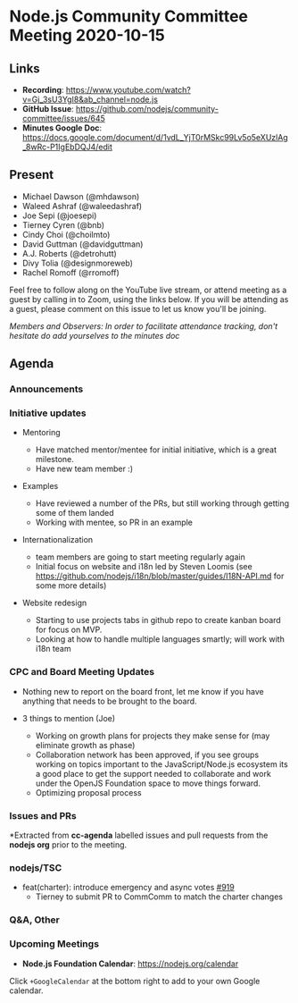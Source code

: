 # Node.js  Community Committee Meeting 2020-10-15

## Links

* **Recording**: https://www.youtube.com/watch?v=Gj_3sU3YgI8&ab_channel=node.js
* **GitHub Issue**: https://github.com/nodejs/community-committee/issues/645
* **Minutes Google Doc**: https://docs.google.com/document/d/1vdL_YjT0rMSkc99Lv5o5eXUzlAg_8wRc-P1IgEbDQJ4/edit

## Present

* Michael Dawson (@mhdawson)
* Waleed Ashraf (@waleedashraf)
* Joe Sepi (@joesepi)
* Tierney Cyren (@bnb)
* Cindy Choi (@choilmto)
* David Guttman (@davidguttman)
* A.J. Roberts (@detrohutt)
* Divy Tolia (@designmoreweb)
* Rachel Romoff (@rromoff)


Feel free to follow along on the YouTube live stream, or attend meeting as a guest 
by calling in to Zoom, using the links below. If you will be attending as a guest, 
please comment on this issue to let us know you'll be joining.

*Members and Observers: In order to facilitate attendance tracking, don't hesitate do add yourselves to the minutes doc*

## Agenda

### Announcements


### Initiative updates

* Mentoring
  * Have matched mentor/mentee for initial initiative, which is a great milestone.
  * Have new team member :)

* Examples
  * Have reviewed a number of the PRs, but still working through getting some of them landed
  * Working with mentee, so PR in an example

* Internationalization
  * team members are going to start meeting regularly again
  * Initial focus on website and i18n led by Steven Loomis (see 
    https://github.com/nodejs/i18n/blob/master/guides/I18N-API.md
    for some more details)

* Website redesign
  * Starting to use projects tabs in github repo to create kanban board for focus on MVP.
  * Looking at how to handle multiple languages smartly; will work with i18n team

### CPC and Board Meeting Updates

* Nothing new to report on the board front, let me know if you have anything that needs to be
   brought to the board.

* 3 things to mention (Joe)
  * Working on growth plans for projects they make sense for (may eliminate growth as phase) 
  * Collaboration network has been approved, if you see groups working on topics important to
    the JavaScript/Node.js ecosystem its a good place to get the support needed to collaborate
    and work under the OpenJS Foundation space to move things forward.
  * Optimizing proposal process
 
### Issues and PRs 

*Extracted from **cc-agenda** labelled issues and pull requests from the **nodejs org** prior to the meeting.

### nodejs/TSC

* feat(charter): introduce emergency and async votes [#919](https://github.com/nodejs/TSC/pull/919)
  * Tierney to submit PR to CommComm to match the charter changes

### Q&A, Other

### Upcoming Meetings

* **Node.js Foundation Calendar**: https://nodejs.org/calendar

Click `+GoogleCalendar` at the bottom right to add to your own Google calendar.

